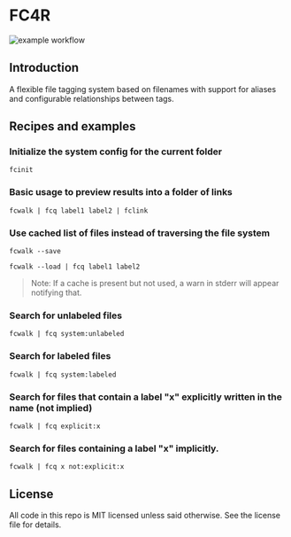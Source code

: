 # FC4R
![example workflow](https://github.com/noxware/fc4r/actions/workflows/checks.yaml/badge.svg)

## Introduction

A flexible file tagging system based on filenames with support for aliases and configurable relationships between tags.


## Recipes and examples

### Initialize the system config for the current folder

```
fcinit
```

### Basic usage to preview results into a folder of links

```
fcwalk | fcq label1 label2 | fclink
```

### Use cached list of files instead of traversing the file system

```
fcwalk --save
```

```
fcwalk --load | fcq label1 label2
```

> Note: If a cache is present but not used, a warn in stderr will appear
> notifying that.

### Search for unlabeled files

```
fcwalk | fcq system:unlabeled
```

### Search for labeled files

```
fcwalk | fcq system:labeled
```

### Search for files that contain a label "x" explicitly written in the name (not implied)

```
fcwalk | fcq explicit:x
```

### Search for files containing a label "x" implicitly.

```
fcwalk | fcq x not:explicit:x
```

## License

All code in this repo is MIT licensed unless said otherwise. See the license
file for details.
